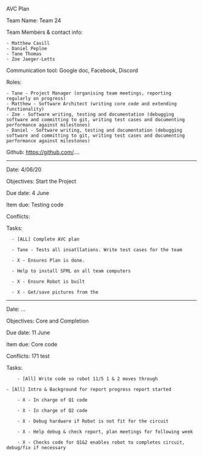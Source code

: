 AVC Plan

Team Name: Team 24

Team Members & contact info: 

	- Matthew Cavill
	- Daniel Peploe
	- Tane Thomas
	- Zoe Jaeger-Letts

Communication tool:
 Google doc, Facebook, Discord
 
Roles:
	
	- Tane - Project Manager (organising team meetings, reporting regularly on progress)
	- Matthew - Software Architect (writing core code and extending functionality)
	- Zoe - Software writing, testing and documentation (debugging software and committing to git, writing test cases and documenting performance against milestones)
	- Daniel - Software writing, testing and documentation (debugging software and committing to git, writing test cases and documenting performance against milestones)

Github: https://github.com/....

----------------------------------------------------------------------------------------------------------------------------------------

Date:	4/06/20	

Objectives:	Start the Project

Due date:	4 June

Item due:	Testing code

Conflicts:

Tasks:
			
      - [ALL] Complete AVC plan
      
      - Tane - Tests all insatllations. Write test cases for the team
      
      - X - Ensures Plan is done.
      
      - Help to install SFML on all team computers
      
      - X - Ensure Robot is built
      
      - X - Get/save pictures from the 
  
----------------------------------------------------------------------------------------------------------------------------------------
     
Date:	...

Objectives:	Core and Completion

Due date:	11 June

Item due:	Core code

Conflicts:	171 test

Tasks:
	
        - [All] Write code so robot 11/5 1 & 2 moves through 
	
	- [All] Intro & Background for report progress report started
	
        - X - In charge of Q1 code
	
        - X - In charge of Q2 code
	
        - X - Debug hardware if Robot is not fit for the circuit
	
        - X - Help debug & check report, plan meetings for following week
	
        - X - Checks code for Q1&2 enables robot to completes circuit, debug/fix if necessary
					


